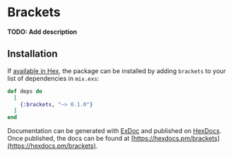 # Brackets

**TODO: Add description**

## Installation

If [available in Hex](https://hex.pm/docs/publish), the package can be installed
by adding `brackets` to your list of dependencies in `mix.exs`:

```elixir
def deps do
  [
    {:brackets, "~> 0.1.0"}
  ]
end
```

Documentation can be generated with [ExDoc](https://github.com/elixir-lang/ex_doc)
and published on [HexDocs](https://hexdocs.pm). Once published, the docs can
be found at [https://hexdocs.pm/brackets](https://hexdocs.pm/brackets).

